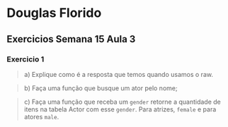 # Douglas Florido
## Exercicios Semana 15 Aula 3

### Exercicio 1
> a) Explique como é a resposta que temos quando usamos o raw. 


> b) Faça uma função que busque um ator pelo nome;

> c) Faça uma função que receba um `gender` retorne a quantidade de itens na tabela Actor com esse `gender`.
Para atrizes, `female` e para atores `male`.